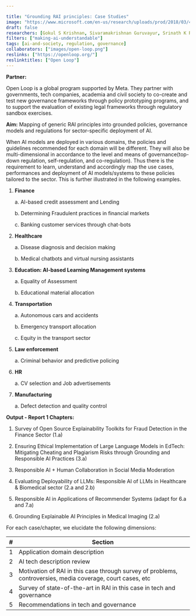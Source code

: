 ```yaml
---

title: "Grounding RAI principles: Case Studies"
image: "https://www.microsoft.com/en-us/research/uploads/prod/2018/03/4Bets_AI_Header_03_2018_1000x400.jpg"
draft: false
researchers: [Gokul S Krishnan, Sivaramakrishnan Guruvayur, Srinath K R]
filters: ["making-ai-understandable"]
tags: [ai-and-society, regulation, governance]
collaborators: ["images/open-loop.png"]
reslinks: ["https://openloop.org/"]
reslinktitles: ["Open Loop"]
---
```


<strong>Partner:</strong> 

Open Loop is a global program supported by Meta. They partner with governments, tech companies, academia and civil society to co-create and test new governance frameworks through policy prototyping programs, and to support the evaluation of existing legal frameworks through regulatory sandbox exercises.

<strong>Aim:</strong> Mapping of generic RAI principles into grounded policies, governance models and regulations for sector-specific deployment of AI.
 
When AI models are deployed in various domains, the policies and guidelines recommended for each domain will be different. They will also be multi-dimensional in accordance to the level and means of governance(top-down regulation, self-regulation, and co-regulation). Thus there is the requirement to learn, understand and accordingly map the use cases, performances and deployment of AI models/systems to these policies tailored to the sector. This is further illustrated in the following examples.

1. **Finance**

   a. AI-based credit assessment and Lending

   b. Determining Fraudulent practices in financial markets

   c. Banking customer services through chat-bots

2. **Healthcare**

   a. Disease diagnosis and decision making

   b. Medical chatbots and virtual nursing assistants

3. **Education: AI-based Learning Management systems**

   a. Equality of Assessment

   b. Educational material allocation

4. **Transportation**

   a. Autonomous cars and accidents

   b. Emergency transport allocation

   c. Equity in the transport sector

5. **Law enforcement**

   a. Criminal behavior and predictive policing

6. **HR**

   a. CV selection and Job advertisements

7. **Manufacturing**

   a. Defect detection and quality control

<strong>Output - Report 1 Chapters:</strong>

1. Survey of Open Source Explainability Toolkits for Fraud Detection in the Finance Sector (1.a)

2. Ensuring Ethical Implementation of Large Language Models in EdTech: Mitigating Cheating and Plagiarism Risks through Grounding and Responsible AI Practices (3.a)

3. Responsible AI + Human Collaboration in Social Media Moderation 

4. Evaluating Deployability of LLMs: Responsible AI of LLMs in Healthcare & Biomedical sector (2.a and 2.b)

5. Responsible AI in Applications of Recommender Systems (adapt for 6.a and 7.a)

6. Grounding Explainable AI Principles in Medical Imaging (2.a)

For each case/chapter, we elucidate the following dimensions:

| #   | Section                                                                                 |
| --- | --------------------------------------------------------------------------------------- |
| 1   | Application domain description                                                          |
| 2   | AI tech description review                                                              |
| 3   | Motivation of RAI in this case through survey of problems, controversies, media coverage, court cases, etc |
| 4   | Survey of state-of-the-art in RAI in this case in tech and governance                   |
| 5   | Recommendations in tech and governance   